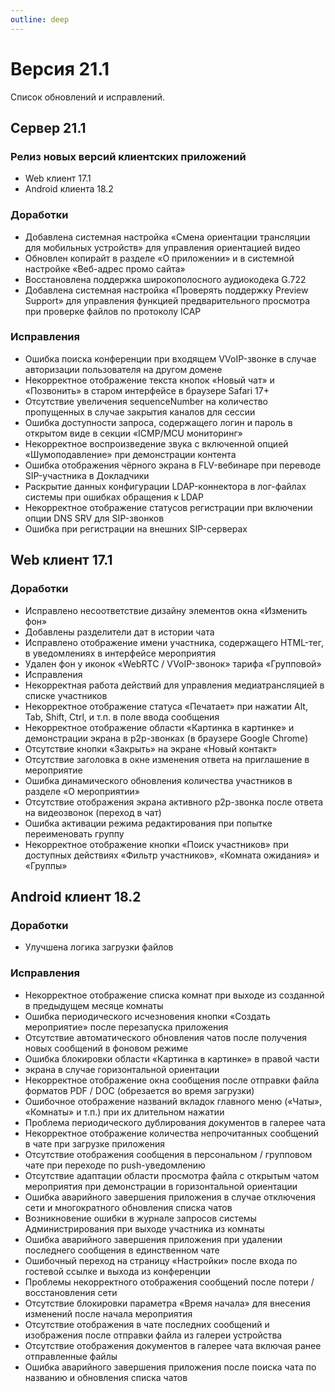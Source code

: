 ```yaml
---
outline: deep
---
```


# Версия 21.1

Список обновлений и исправлений.

## Сервер 21.1

### Релиз новых версий клиентских приложений

- <Badge type="tip" text="RELEASE" /> Web клиент 17.1
- <Badge type="tip" text="MINOR RELEASE" /> Android клиента 18.2

### Доработки

- <Badge type="tip" text="NEW" /> Добавлена системная настройка «Смена ориентации трансляции для мобильных устройств» для управления ориентацией видео
- <Badge type="tip" text="NEW" /> Обновлен копирайт в разделе «О приложении» и в системной настройке «Веб-адрес промо сайта»
- <Badge type="tip" text="NEW" /> Восстановлена поддержка широкополосного аудиокодека G.722
- <Badge type="tip" text="NEW" /> Добавлена системная настройка «Проверять поддержку Preview Support» для управления функцией предварительного просмотра при проверке файлов по протоколу ICAP

### Исправления

- <Badge type="info" text="FIX" /> Ошибка поиска конференции при входящем VVoIP-звонке в случае авторизации пользователя на другом домене
- <Badge type="info" text="FIX" /> Некорректное отображение текста кнопок «Новый чат» и «Позвонить» в старом интерфейсе в браузере Safari 17+
- <Badge type="info" text="FIX" /> Отсутствие увеличения sequenceNumber на количество пропущенных в случае закрытия каналов для сессии
- <Badge type="info" text="FIX" /> Ошибка доступности запроса, содержащего логин и пароль в открытом виде в секции «ICMP/MCU мониторинг»
- <Badge type="info" text="FIX" /> Некорректное воспроизведение звука с включенной опцией «Шумоподавление» при демонстрации контента
- <Badge type="info" text="FIX" /> Ошибка отображения чёрного экрана в FLV-вебинаре при переводе SIP-участника в Докладчики
- <Badge type="info" text="FIX" /> Раскрытие данных конфигурации LDAP-коннектора в лог-файлах системы при ошибках обращения к LDAP
- <Badge type="info" text="FIX" /> Некорректное отображение статусов регистрации при включении опции DNS SRV для SIP-звонков
- <Badge type="info" text="FIX" /> Ошибка при регистрации на внешних SIP-серверах

## Web клиент 17.1

### Доработки

- <Badge type="tip" text="NEW" /> Исправлено несоответствие дизайну элементов окна «Изменить фон»
- <Badge type="tip" text="NEW" /> Добавлены разделители дат в истории чата
- <Badge type="tip" text="NEW" /> Исправлено отображение имени участника, содержащего HTML-тег, в уведомлениях в интерфейсе мероприятия
- <Badge type="tip" text="NEW" /> Удален фон у иконок «WebRTC / VVoIP-звонок» тарифа «Групповой»
- <Badge type="tip" text="NEW" /> Исправления
- <Badge type="tip" text="NEW" /> Некорректная работа действий для управления медиатрансляцией в списке участников
- <Badge type="tip" text="NEW" /> Некорректное отображение статуса «Печатает» при нажатии Alt, Tab, Shift, Ctrl, и т.п. в поле ввода сообщения
- <Badge type="tip" text="NEW" /> Некорректное отображение области «Картинка в картинке» и демонстрации экрана в p2p-звонках (в браузере Google Chrome)
- <Badge type="tip" text="NEW" /> Отсутствие кнопки «Закрыть» на экране «Новый контакт»
- <Badge type="tip" text="NEW" /> Отсутствие заголовка в окне изменения ответа на приглашение в мероприятие
- <Badge type="tip" text="NEW" /> Ошибка динамического обновления количества участников в разделе «О мероприятии»
- <Badge type="tip" text="NEW" /> Отсутствие отображения экрана активного p2p-звонка после ответа на видеозвонок (переход в чат)
- <Badge type="tip" text="NEW" /> Ошибка активации режима редактирования при попытке переименовать группу
- <Badge type="tip" text="NEW" /> Некорректное отображение кнопки «Поиск участников» при доступных действиях «Фильтр участников», «Комната ожидания» и «Группы»

## Android клиент 18.2

### Доработки

- <Badge type="tip" text="NEW" /> Улучшена логика загрузки файлов

### Исправления

- <Badge type="info" text="FIX" /> Некорректное отображение списка комнат при выходе из созданной в предыдущем месяце комнаты
- <Badge type="info" text="FIX" /> Ошибка периодического исчезновения кнопки «Создать мероприятие» после перезапуска приложения
- <Badge type="info" text="FIX" /> Отсутствие автоматического обновления чатов после получения новых сообщений в фоновом режиме
- <Badge type="info" text="FIX" /> Ошибка блокировки области «Картинка в картинке» в правой части
- <Badge type="info" text="FIX" /> экрана в случае горизонтальной ориентации
- <Badge type="info" text="FIX" /> Некорректное отображение окна сообщения после отправки файла форматов PDF / DOC (обрезается во время загрузки)
- <Badge type="info" text="FIX" /> Ошибочное отображение названий вкладок главного меню («Чаты», «Комнаты» и т.п.) при их длительном нажатии
- <Badge type="info" text="FIX" /> Проблема периодического дублирования документов в галерее чата
- <Badge type="info" text="FIX" /> Некорректное отображение количества непрочитанных сообщений в чате при загрузке приложения
- <Badge type="info" text="FIX" /> Отсутствие отображения сообщения в персональном / групповом чате при переходе по push-уведомлению
- <Badge type="info" text="FIX" /> Отсутствие адаптации области просмотра файла с открытым чатом мероприятия при демонстрации в горизонтальной ориентации
- <Badge type="info" text="FIX" /> Ошибка аварийного завершения приложения в случае отключения сети и многократного обновления списка чатов
- <Badge type="info" text="FIX" /> Возникновение ошибки в журнале запросов системы Администрирования при выходе участника из комнаты
- <Badge type="info" text="FIX" /> Ошибка аварийного завершения приложения при удалении последнего сообщения в единственном чате
- <Badge type="info" text="FIX" /> Ошибочный переход на страницу «Настройки» после входа по гостевой ссылке и выхода из конференции
- <Badge type="info" text="FIX" /> Проблемы некорректного отображения сообщений после потери / восстановления сети
- <Badge type="info" text="FIX" /> Отсутствие блокировки параметра «Время начала» для внесения изменений после начала мероприятия
- <Badge type="info" text="FIX" /> Отсутствие отображения в чате последних сообщений и изображения после отправки файла из галереи устройства
- <Badge type="info" text="FIX" /> Отсутствие отображения документов в галерее чата включая ранее отправленные файлы
- <Badge type="info" text="FIX" /> Ошибка аварийного завершения приложения после поиска чата по названию и обновления списка чатов
